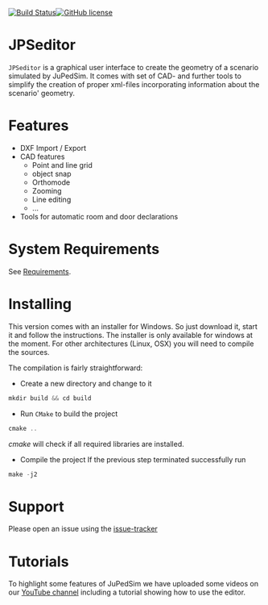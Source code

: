 [![Build Status](https://gitlab.version.fz-juelich.de/jupedsim/jpseditor/badges/develop/build.svg)](https://gitlab.version.fz-juelich.de/JuPedSim/jpseditor/pipelines)[![GitHub license](https://img.shields.io/badge/license-GPL-blue.svg)](https://raw.githubusercontent.com/JuPedSim/jpscore/master/LICENSE)

JPSeditor
====================


`JPSeditor` is a graphical user interface to create the geometry of a scenario simulated by JuPedSim. It comes with set of CAD- and further tools to simplify the creation of proper xml-files 
incorporating information about the scenario' geometry.


Features
========

- DXF Import / Export
- CAD features
	- Point and line grid
	- object snap
	- Orthomode
	- Zooming 
	- Line editing
	- ...
- Tools for automatic room and door declarations



System Requirements
==============

See [Requirements](http://www.jupedsim.org/2016-11-03-requirements.html).


Installing
==========

This version comes with an installer for Windows. So just download it, start it and follow the instructions. The installer is only available for windows at the moment. For other architectures (Linux, OSX) you will need to compile the sources.

The compilation is fairly straightforward: 

- Create a new directory and change to it
```javascript
mkdir build && cd build
```

- Run ```CMake``` to build the project
``` javascript
cmake .. 
``` 
*cmake* will check if all required  libraries are installed. 

- Compile the project
If the previous step terminated successfully run 
``` javascript
make -j2
``` 

Support
========

Please open an issue using the [issue-tracker](https://github.com/JuPedSim/jpseditor/issues)

Tutorials
========

To highlight some features of JuPedSim we have uploaded some videos on our [YouTube channel](https://www.youtube.com/channel/UCKS8w8CUClHEeN4K1SUSMBA) including a tutorial showing how to use the editor.
